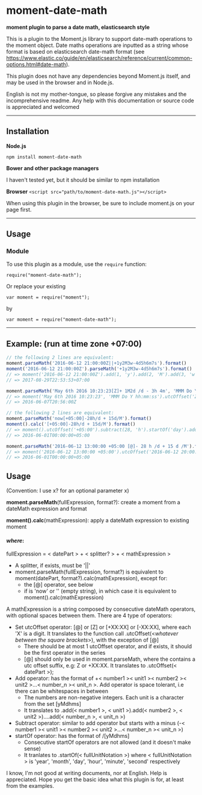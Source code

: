 # moment-date-math

**moment plugin to parse a date math, elasticsearch style**

This is a plugin to the Moment.js library to support date-math operations to the moment object. Date maths operations are inputted as a string whose format is based on elasticsearch date-math format (see <https://www.elastic.co/guide/en/elasticsearch/reference/current/common-options.html#date-math>).

This plugin does not have any dependencies beyond Moment.js itself, and may be used in the browser and in Node.js.

English is not my mother-tongue, so please forgive any mistakes and the incomprehensive readme. Any help with this documentation or source code is appreciated and welcomed

---

## Installation

**Node.js**

`npm install moment-date-math`

**Bower and other package managers**

I haven't tested yet, but it should be similar to npm installation

**Browser**
`<script src="path/to/moment-date-math.js"></script>`

When using this plugin in the browser, be sure to include moment.js on your page first.

---

## Usage

### Module

To use this plugin as a module, use the `require` function:
```
require("moment-date-math");
```

Or replace your existing
```
var moment = require("moment");
```
by
```
var moment = require("moment-date-math");
```
-------------------------

## Example: (run at time zone +07:00)
```javascript
// the following 2 lines are equivalent:
moment.parseMath('2016-06-12 21:00:00Z||+1y2M3w-4d5h6m7s').format()
moment('2016-06-12 21:00:00Z').parseMath('+1y2M3w-4d5h6m7s').format()
// => moment('2016-06-12 21:00:00Z').add(1, 'y').add(2, 'M').add(3, 'w').subtract(4, 'd').subtract(5, 'h').subtract(6, 'm').subtract(7, 's').format()
// => 2017-08-29T22:53:53+07:00
```

```javascript
moment.parseMath('May 6th 2016 10:23:23[Z]+ 1M2d /d - 3h 4m', 'MMM Do Y hh:mm:ss').format()
// => moment('May 6th 2016 10:23:23', 'MMM Do Y hh:mm:ss').utcOffset('Z').add(1, 'M').add(2, 'd').startOf('day').subtract(3, 'h').subtract(4, 'm').format()
// => 2016-06-07T20:56:00Z
```
  
```javascript
// the following 2 lines are equivalent:
moment.parseMath('now[+05:00]-28h/d + 15d/M').format()
moment().calc('[+05:00]-28h/d + 15d/M').format()
// => moment().utcOffset('+05:00').subtract(28, 'h').startOf('day').add(15, 'd').startOf('month')
// => 2016-06-01T00:00:00+05:00
```

```javascript
moment.parseMath('2016-06-12 13:00:00 +05:00 [@]- 28 h /d + 15 d /M').format()
// => moment('2016-06-12 13:00:00 +05:00').utcOffset('2016-06-12 20:00:00 +05:00').subtract(28, 'h').startOf('day').add(15, 'd').startOf('month')
// => 2016-06-01T00:00:00+05:00
```

## Usage
(Convention: I use x? for an optional parameter x)

**moment.parseMath**(fullExpression, format?): create a moment from a dateMath expression and format

**moment().calc**(mathExpression): apply a dateMath expression to existing moment

#### *where*:
fullExpression = < datePart > + < splitter? > + < mathExpression >
  * A splitter, if exists, must be '||'
  * moment.parseMath(fullExpression, format?) is equivalent to moment(datePart, format?).calc(mathExpression), except for:
     - the [@] operator, see below
     - if <datePart> is 'now' or '' (empty string), in which case it is equivalent to moment().calc(mathExpression)
  
A mathExpression is a string composed by consecutive dateMath operators, with optional spaces between them. There are 4 type of operators:
 - Set utcOffset operator: [@] or [Z] or [+XX:XX] or [-XX:XX], where each 'X' is a digit. It translates to the function call .utcOffset(<*whatever between the square brackets*>), with the exception of [@]
   + There should be at most 1 utcOffset operator, and if exists, it should be the first operator in the series
   + [@] should only be used in moment.parseMath, where the <datePart> contains a utc offset suffix, e.g: Z or +XX:XX. It translates to .utcOffset(< datePart >);
 - Add operator: has the format of +< number1 >< unit1 >< number2 >< unit2 >...< number_n >< unit_n >. Add operator is space tolerant, i.e there can be whitespaces in between
   + The numbers are non-negative integers. Each unit is a character from the set [yMdhms]
   + It translates to .add(< number1 >, < unit1 >).add(< number2 >, < unit2 >)....add(< number_n >, < unit_n >)
 - Subtract operator: similar to add operator but starts with a minus (-< number1 >< unit1 >< number2 >< unit2 >...< number_n >< unit_n >)
 - startOf operator: has the format of /[yMdhms]
   + Consecutive startOf operators are not allowed (and it doesn't make sense)
   + It tranlates to .startOf(< fullUnitNotation >) where < fullUnitNotation > is 'year', 'month', 'day', 'hour', 'minute', 'second' respectively
 
I know, I'm not good at writing documents, nor at English. Help is appreciated. Hope you get the basic idea what this plugin is for, at least from the examples. 
